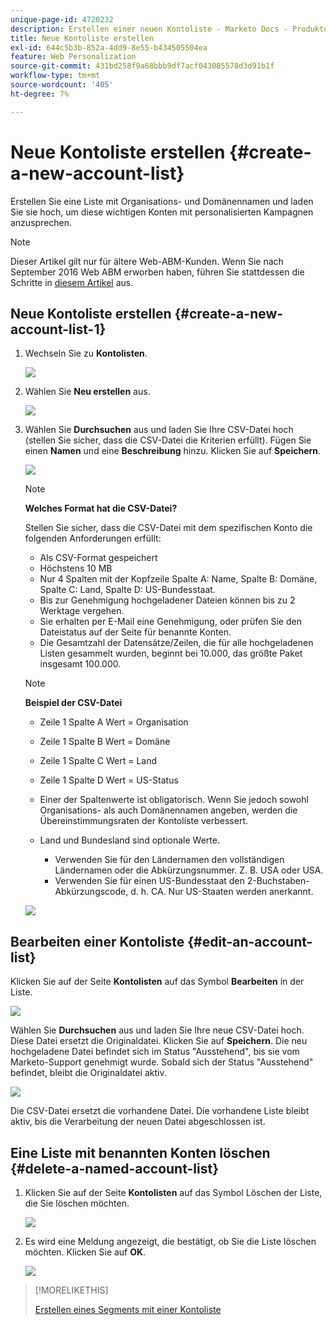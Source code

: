 ```yaml
---
unique-page-id: 4720232
description: Erstellen einer neuen Kontoliste - Marketo Docs - Produktdokumentation
title: Neue Kontoliste erstellen
exl-id: 644c5b3b-852a-4dd9-8e55-b434505504ea
feature: Web Personalization
source-git-commit: 431bd258f9a68bbb9df7acf043085578d3d91b1f
workflow-type: tm+mt
source-wordcount: '405'
ht-degree: 7%

---
```


# Neue Kontoliste erstellen {#create-a-new-account-list}

Erstellen Sie eine Liste mit Organisations- und Domänennamen und laden Sie sie hoch, um diese wichtigen Konten mit personalisierten Kampagnen anzusprechen.

>[!NOTE]
>
>Dieser Artikel gilt nur für ältere Web-ABM-Kunden. Wenn Sie nach September 2016 Web ABM erworben haben, führen Sie stattdessen die Schritte in [diesem Artikel](https://docs.marketo.com/display/DOCS/Account+Lists#AccountLists-CreateaNewAccountList) aus.

## Neue Kontoliste erstellen {#create-a-new-account-list-1}

1. Wechseln Sie zu **Kontolisten**.

   ![](assets/dropdown-account-lists-hand.jpg)

1. Wählen Sie **Neu erstellen** aus.

   ![](assets/create-new-account-list-hand.jpg)

1. Wählen Sie **Durchsuchen** aus und laden Sie Ihre CSV-Datei hoch (stellen Sie sicher, dass die CSV-Datei die Kriterien erfüllt). Fügen Sie einen **Namen** und eine **Beschreibung** hinzu. Klicken Sie auf **Speichern**.

   ![](assets/create-account-list-hands.jpg)

   >[!NOTE]
   >
   >**Welches Format hat die CSV-Datei?**
   >
   >Stellen Sie sicher, dass die CSV-Datei mit dem spezifischen Konto die folgenden Anforderungen erfüllt:
   >
   >* Als CSV-Format gespeichert
   >* Höchstens 10 MB
   >* Nur 4 Spalten mit der Kopfzeile Spalte A: Name, Spalte B: Domäne, Spalte C: Land, Spalte D: US-Bundesstaat.
   >* Bis zur Genehmigung hochgeladener Dateien können bis zu 2 Werktage vergehen.
   >* Sie erhalten per E-Mail eine Genehmigung, oder prüfen Sie den Dateistatus auf der Seite für benannte Konten.
   >* Die Gesamtzahl der Datensätze/Zeilen, die für alle hochgeladenen Listen gesammelt wurden, beginnt bei 10.000, das größte Paket insgesamt 100.000.

   >[!NOTE]
   >
   >**Beispiel der CSV-Datei**
   >
   >* Zeile 1 Spalte A Wert = Organisation
   >* Zeile 1 Spalte B Wert = Domäne
   >* Zeile 1 Spalte C Wert = Land
   >* Zeile 1 Spalte D Wert = US-Status
   >* Einer der Spaltenwerte ist obligatorisch. Wenn Sie jedoch sowohl Organisations- als auch Domänennamen angeben, werden die Übereinstimmungsraten der Kontoliste verbessert.
   >* Land und Bundesland sind optionale Werte.
   >
   >   * Verwenden Sie für den Ländernamen den vollständigen Ländernamen oder die Abkürzungsnummer. Z. B. USA oder USA.
   >   * Verwenden Sie für einen US-Bundesstaat den 2-Buchstaben-Abkürzungscode, d. h. CA. Nur US-Staaten werden anerkannt.
   >
   >![](assets/image2015-2-25-12-3a19-3a10.png)

## Bearbeiten einer Kontoliste {#edit-an-account-list}

Klicken Sie auf der Seite **Kontolisten** auf das Symbol **Bearbeiten** in der Liste.

![](assets/create-new-account-list-edit.jpg)

Wählen Sie **Durchsuchen** aus und laden Sie Ihre neue CSV-Datei hoch. Diese Datei ersetzt die Originaldatei. Klicken Sie auf **Speichern**. Die neu hochgeladene Datei befindet sich im Status &quot;Ausstehend&quot;, bis sie vom Marketo-Support genehmigt wurde. Sobald sich der Status &quot;Ausstehend&quot; befindet, bleibt die Originaldatei aktiv.

![](assets/set-account-list-edit-hands.jpg)

Die CSV-Datei ersetzt die vorhandene Datei. Die vorhandene Liste bleibt aktiv, bis die Verarbeitung der neuen Datei abgeschlossen ist.

## Eine Liste mit benannten Konten löschen {#delete-a-named-account-list}

1. Klicken Sie auf der Seite **Kontolisten** auf das Symbol Löschen der Liste, die Sie löschen möchten.

   ![](assets/create-new-account-list-delete.jpg)

1. Es wird eine Meldung angezeigt, die bestätigt, ob Sie die Liste löschen möchten. Klicken Sie auf **OK**.

   ![](assets/delete-notification-hand.jpg)

>[!MORELIKETHIS]
>
>[Erstellen eines Segments mit einer Kontoliste](/help/marketo/product-docs/web-personalization/account-based-web-marketing/create-a-segment-using-an-account-list.md)

